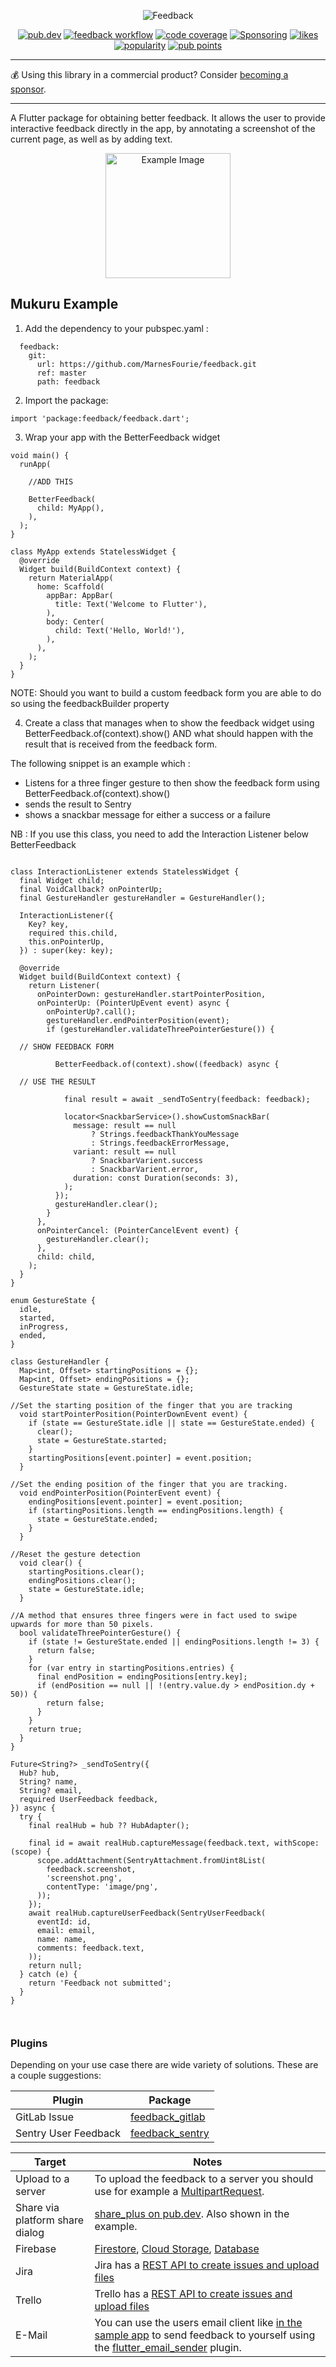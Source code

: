 <p align="center">
  <img src="https://raw.githubusercontent.com/ueman/feedback/master/img/feedback.svg" max-height="100" alt="Feedback" />
</p>

<p align="center">
  <a href="https://pub.dev/packages/feedback"><img src="https://img.shields.io/pub/v/feedback.svg" alt="pub.dev"></a>
  <a href="https://github.com/ueman/feedback/actions/workflows/feedback.yml"><img src="https://github.com/ueman/feedback/actions/workflows/feedback.yml/badge.svg" alt="feedback workflow"></a>
  <a href="https://codecov.io/gh/ueman/feedback"><img src="https://codecov.io/gh/ueman/feedback/branch/master/graph/badge.svg" alt="code coverage"></a>
  <a href="https://github.com/ueman#sponsor-me"><img src="https://img.shields.io/github/sponsors/ueman" alt="Sponsoring"></a>
  <a href="https://pub.dev/packages/feedback/score"><img src="https://badges.bar/feedback/likes" alt="likes"></a>
  <a href="https://pub.dev/packages/feedback/score"><img src="https://badges.bar/feedback/popularity" alt="popularity"></a>
  <a href="https://pub.dev/packages/feedback/score"><img src="https://badges.bar/feedback/pub%20points" alt="pub points"></a>
</p>

---

💰 Using this library in a commercial product? Consider [becoming a sponsor](https://github.com/ueman#sponsor-me).

---

A Flutter package for obtaining better feedback. It allows the user to provide interactive feedback
directly in the app, by annotating a screenshot of the current page, as well as by adding text.

<p align="center">
  <img src="img/mukuru_feedback_example.gif" width="200" alt="Example Image">
</p>

## Mukuru Example

1. Add the dependency to your pubspec.yaml :

```
  feedback:
    git:
      url: https://github.com/MarnesFourie/feedback.git
      ref: master
      path: feedback
```

2. Import the package:
```
import 'package:feedback/feedback.dart';
```

3. Wrap your app with the BetterFeedback widget

```
void main() {
  runApp(

    //ADD THIS

    BetterFeedback(
      child: MyApp(),
    ),
  );
}

class MyApp extends StatelessWidget {
  @override
  Widget build(BuildContext context) {
    return MaterialApp(
      home: Scaffold(
        appBar: AppBar(
          title: Text('Welcome to Flutter'),
        ),
        body: Center(
          child: Text('Hello, World!'),
        ),
      ),
    );
  }
}
```

NOTE: Should you want to build a custom feedback form you are able to do so using the feedbackBuilder property

4. Create a class that manages when to show the feedback widget using BetterFeedback.of(context).show() AND what should happen with the result that is received from the feedback form. 

The following snippet is an example which :
 - Listens for a three finger gesture to then show the feedback form using BetterFeedback.of(context).show()
 - sends the result to Sentry
 - shows a snackbar message  for either a success or a failure

 NB : If you use this class, you need to add the Interaction Listener below BetterFeedback


```

class InteractionListener extends StatelessWidget {
  final Widget child;
  final VoidCallback? onPointerUp;
  final GestureHandler gestureHandler = GestureHandler();

  InteractionListener({
    Key? key,
    required this.child,
    this.onPointerUp,
  }) : super(key: key);

  @override
  Widget build(BuildContext context) {
    return Listener(
      onPointerDown: gestureHandler.startPointerPosition,
      onPointerUp: (PointerUpEvent event) async {
        onPointerUp?.call();
        gestureHandler.endPointerPosition(event);
        if (gestureHandler.validateThreePointerGesture()) {

  // SHOW FEEDBACK FORM

          BetterFeedback.of(context).show((feedback) async {
          
  // USE THE RESULT

            final result = await _sendToSentry(feedback: feedback);

            locator<SnackbarService>().showCustomSnackBar(
              message: result == null
                  ? Strings.feedbackThankYouMessage
                  : Strings.feedbackErrorMessage,
              variant: result == null
                  ? SnackbarVarient.success
                  : SnackbarVarient.error,
              duration: const Duration(seconds: 3),
            );
          });
          gestureHandler.clear();
        }
      },
      onPointerCancel: (PointerCancelEvent event) {
        gestureHandler.clear();
      },
      child: child,
    );
  }
}

enum GestureState {
  idle,
  started,
  inProgress,
  ended,
}

class GestureHandler {
  Map<int, Offset> startingPositions = {};
  Map<int, Offset> endingPositions = {};
  GestureState state = GestureState.idle;

//Set the starting position of the finger that you are tracking
  void startPointerPosition(PointerDownEvent event) {
    if (state == GestureState.idle || state == GestureState.ended) {
      clear();
      state = GestureState.started;
    }
    startingPositions[event.pointer] = event.position;
  }

//Set the ending position of the finger that you are tracking.
  void endPointerPosition(PointerEvent event) {
    endingPositions[event.pointer] = event.position;
    if (startingPositions.length == endingPositions.length) {
      state = GestureState.ended;
    }
  }

//Reset the gesture detection
  void clear() {
    startingPositions.clear();
    endingPositions.clear();
    state = GestureState.idle;
  }

//A method that ensures three fingers were in fact used to swipe upwards for more than 50 pixels.
  bool validateThreePointerGesture() {
    if (state != GestureState.ended || endingPositions.length != 3) {
      return false;
    }
    for (var entry in startingPositions.entries) {
      final endPosition = endingPositions[entry.key];
      if (endPosition == null || !(entry.value.dy > endPosition.dy + 50)) {
        return false;
      }
    }
    return true;
  }
}

Future<String?> _sendToSentry({
  Hub? hub,
  String? name,
  String? email,
  required UserFeedback feedback,
}) async {
  try {
    final realHub = hub ?? HubAdapter();

    final id = await realHub.captureMessage(feedback.text, withScope: (scope) {
      scope.addAttachment(SentryAttachment.fromUint8List(
        feedback.screenshot,
        'screenshot.png',
        contentType: 'image/png',
      ));
    });
    await realHub.captureUserFeedback(SentryUserFeedback(
      eventId: id,
      email: email,
      name: name,
      comments: feedback.text,
    ));
    return null;
  } catch (e) {
    return 'Feedback not submitted';
  }
}



```

### Plugins

Depending on your use case there are wide variety of solutions.
These are a couple suggestions:

| Plugin               | Package                                                     |
| -------------------- | ----------------------------------------------------------- |
| GitLab Issue         | [feedback_gitlab](https://pub.dev/packages/feedback_gitlab) |
| Sentry User Feedback | [feedback_sentry](https://pub.dev/packages/feedback_sentry) |

| Target                          | Notes                                                                                                                                                                                                                                                 |
| ------------------------------- | ----------------------------------------------------------------------------------------------------------------------------------------------------------------------------------------------------------------------------------------------------- |
| Upload to a server              | To upload the feedback to a server you should use for example a [MultipartRequest](https://pub.dev/documentation/http/latest/http/MultipartRequest-class.html).                                                                                       |
| Share via platform share dialog | [share_plus on pub.dev](https://pub.dev/packages/share_plus). Also shown in the example.                                                                                                                                                              |
| Firebase                        | [Firestore](https://pub.dev/packages/cloud_firestore), [Cloud Storage](https://pub.dev/packages/firebase_storage), [Database](https://pub.dev/packages/firebase_database)                                                                             |
| Jira                            | Jira has a [REST API to create issues and upload files](https://developer.atlassian.com/server/jira/platform/jira-rest-api-examples/#creating-an-issue-examples)                                                                                      |
| Trello                          | Trello has a [REST API to create issues and upload files](https://developer.atlassian.com/cloud/trello/rest/api-group-actions/)                                                                                                                       |
| E-Mail                          | You can use the users email client like [in the sample app](https://github.com/ueman/feedback/blob/master/example/lib/main.dart) to send feedback to yourself using the [flutter_email_sender](https://pub.dev/packages/flutter_email_sender) plugin. |
